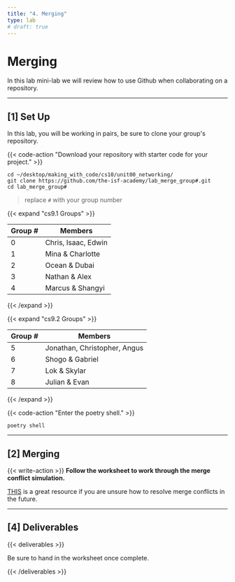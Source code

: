 ```yaml
---
title: "4. Merging"
type: lab
# draft: true
---
```


# Merging

In this lab mini-lab we will review how to use Github when collaborating on a repository. 

---


## [1] Set Up

In this lab, you will be working in pairs, be sure to clone your group's repository. 

{{< code-action "Download your repository with starter code for your project." >}}

```shell
cd ~/desktop/making_with_code/cs10/unit00_networking/
git clone https://github.com/the-isf-academy/lab_merge_group#.git
cd lab_merge_group#
```
> replace `#` with your group number 

{{< expand "cs9.1 Groups" >}}

| Group #        | Members                  |
|-------------|-------------------------|
| 0  | Chris, Isaac, Edwin |
| 1 | Mina & Charlotte        |
| 2 | Ocean & Dubai                |
| 3 | Nathan  & Alex            |
| 4 | Marcus & Shangyi            |
{{< /expand >}}

{{< expand "cs9.2 Groups" >}}

| Group #        | Members                  |
|-------------|-------------------------|
| 5  | Jonathan, Christopher,  Angus |
| 6 | Shogo & Gabriel        |
| 7 | Lok & Skylar                |
| 8 | Julian & Evan           |
{{< /expand >}}

{{< code-action "Enter the poetry shell." >}}
```shell
poetry shell
```


---


## [2] Merging

{{< write-action >}} **Follow the worksheet to work through the merge conflict simulation.**

[THIS](https://www.freecodecamp.org/news/resolve-merge-conflicts-in-git-a-practical-guide/
) is a great resource if you are unsure how to resolve merge conflicts in the future. 



---

## [4] Deliverables

{{< deliverables >}}  


Be sure to hand in the worksheet once complete. 


{{< /deliverables >}}

